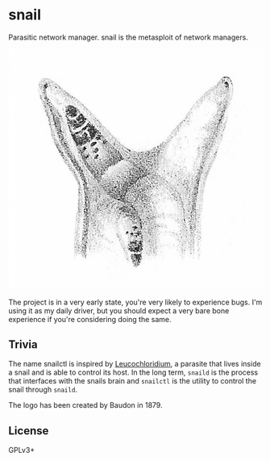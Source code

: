 # snail

Parasitic network manager. snail is the metasploit of network managers.

![logo](docs/logo.png)

The project is in a very early state, you're very likely to experience bugs.
I'm using it as my daily driver, but you should expect a very bare bone
experience if you're considering doing the same.

## Trivia

The name snailctl is inspired by [Leucochloridium], a parasite that lives
inside a snail and is able to control its host. In the long term, `snaild` is
the process that interfaces with the snails brain and `snailctl` is the utility
to control the snail through `snaild`.

The logo has been created by Baudon in 1879.

[Leucochloridium]: https://en.wikipedia.org/wiki/Leucochloridium

## License

GPLv3+
